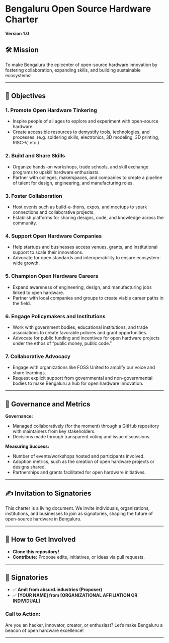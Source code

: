 # Bengaluru Open Source Hardware Charter  
**Version 1.0**

## 🛠️ Mission  
To make Bengaluru the epicenter of open-source hardware innovation by fostering collaboration, expanding skills, and building sustainable ecosystems!

---

## 🌟 Objectives  

### 1. **Promote Open Hardware Tinkering**  
- Inspire people of all ages to explore and experiment with open-source hardware.  
- Create accessible resources to demystify tools, technologies, and processes. (e.g. soldering skills, electronics, 3D modeling, 3D printing, RISC-V, etc.)

### 2. **Build and Share Skills**  
- Organize hands-on workshops, trade schools, and skill exchange programs to upskill hardware enthusiasts.  
- Partner with colleges, makerspaces, and companies to create a pipeline of talent for design, engineering, and manufacturing roles.

### 3. **Foster Collaboration**  
- Host events such as build-a-thons, expos, and meetups to spark connections and collaborative projects.  
- Establish platforms for sharing designs, code, and knowledge across the community.  

### 4. **Support Open Hardware Companies**  
- Help startups and businesses access venues, grants, and institutional support to scale their innovations.  
- Advocate for open standards and interoperability to ensure ecosystem-wide growth.

### 5. **Champion Open Hardware Careers**  
- Expand awareness of engineering, design, and manufacturing jobs linked to open hardware.  
- Partner with local companies and groups to create viable career paths in the field.

### 6. **Engage Policymakers and Institutions**  
- Work with government bodies, educational institutions, and trade associations to create favorable policies and grant opportunities.  
- Advocate for public funding and incentives for open hardware projects under the ethos of “public money, public code.”

### 7. **Collaborative Advocacy**  
- Engage with organizations like FOSS United to amplify our voice and share learnings.  
- Request explicit support from governmental and non-governmental bodies to make Bengaluru a hub for open hardware innovation.

---

## 📝 Governance and Metrics 
**Governance:**  
- Managed collaboratively (for the moment) through a GitHub repository with maintainers from key stakeholders.  
- Decisions made through transparent voting and issue discussions.

**Measuring Success:**  
- Number of events/workshops hosted and participants involved.  
- Adoption metrics, such as the creation of open hardware projects or designs shared.  
- Partnerships and grants facilitated for open hardware initiatives.

---

## ✍️ Invitation to Signatories  
This charter is a living document. We invite individuals, organizations, institutions, and businesses to join as signatories, shaping the future of open-source hardware in Bengaluru.

---

## 🚀 How to Get Involved  
- **Clone this repository!**
- **Contribute:** Propose edits, initiatives, or ideas via pull requests.  

---

## 🤝 Signatories
- :white_check_mark: **Amit from absurd.industries (Proposer)**
- :white_check_mark: **[YOUR NAME] from [ORGANIZATIONAL AFFILIATION OR INDIVIDUAL]**

### Call to Action:  
Are you an hacker, innovator, creator, or enthusiast? Let’s make Bengaluru a beacon of open hardware excellence!

---
